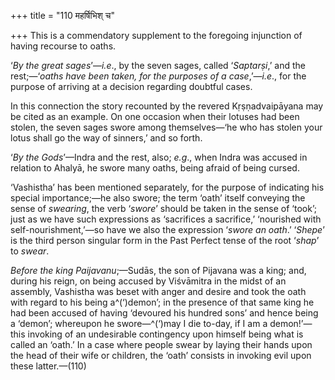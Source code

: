 +++
title = "110 महर्षिभिश् च"

+++
This is a commendatory supplement to the foregoing injunction of having
recourse to oaths.

‘*By the great sages*’—*i.e*., by the seven sages, called ‘*Saptarṣi*,’
and the rest;—‘*oaths have been taken, for the purposes of a
case*,’—*i.e*., for the purpose of arriving at a decision regarding
doubtful cases.

In this connection the story recounted by the revered Kṛṣṇadvaipāyana
may be cited as an example. On one occasion when their lotuses had been
stolen, the seven sages swore among themselves—‘he who has stolen your
lotus shall go the way of sinners,’ and so forth.

‘*By the Gods*’—Indra and the rest, also; *e.g*., when Indra was accused
in relation to Ahalyā, he swore many oaths, being afraid of being
cursed.

‘Vashistha’ has been mentioned separately, for the purpose of indicating
his special importance;—he also swore; the term ‘oath’ itself conveying
the sense of *swearing*, the verb ‘*swore*’ should be taken in the sense
of ‘took’; just as we have such expressions as ‘sacrifices a sacrifice,’
‘nourished with self-nourishment,’—so have we also the expression
‘*swore an oath*.’ ‘*Shepe*’ is the third person singular form in the
Past Perfect tense of the root ‘*shap*’ to *swear*.

*Before the king Paijavanu*;—Sudās, the son of Pijavana was a king; and,
during his reign, on being accused by Viśvāmitra in the midst of an
assembly, Vashistha was beset with anger and desire and took the oath
with regard to his being a^(‘)demon’; in the presence of that same king
he had been accused of having ‘devoured his hundred sons’ and hence
being a ‘demon’; whereupon he swore—^(‘)may I die to-day, if I am a
demon!’—this invoking of an undesirable contingency upon himself being
what is called an ‘oath.’ In a case where people swear by laying their
hands upon the head of their wife or children, the ‘oath’ consists in
invoking evil upon these latter.—(110)



